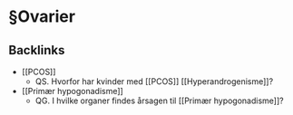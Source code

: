 # §Ovarier

## Backlinks
* [[PCOS]]
	* QS. Hvorfor har kvinder med [[PCOS]] [[Hyperandrogenisme]]?
* [[Primær hypogonadisme]]
	* QG. I hvilke organer findes årsagen til [[Primær hypogonadisme]]?

<!-- {BearID:42D9A67A-AA69-4303-9DEF-26ADA435B762-21575-000026F85F4BA1A8} -->
